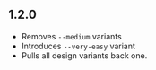 ## 1.2.0

* Removes `--medium` variants
* Introduces `--very-easy` variant
* Pulls all design variants back one.

